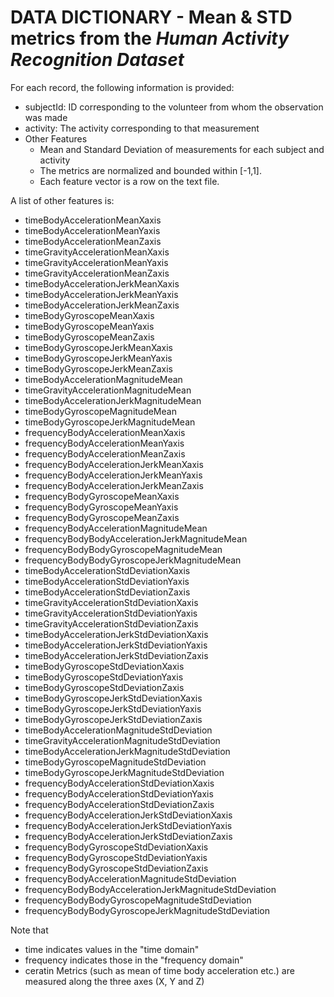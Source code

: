 **DATA DICTIONARY** - Mean & STD metrics from the *Human Activity Recognition Dataset*
======================================================================================

For each record, the following information is provided:

- subjectId: ID corresponding to the volunteer from whom the observation was made
- activity: The activity corresponding to that measurement
- Other Features
  * Mean and Standard Deviation of measurements for each subject and activity
  * The metrics are normalized and bounded within [-1,1].
  * Each feature vector is a row on the text file.

A list of other features is:

- timeBodyAccelerationMeanXaxis	
- timeBodyAccelerationMeanYaxis	
- timeBodyAccelerationMeanZaxis	
- timeGravityAccelerationMeanXaxis	
- timeGravityAccelerationMeanYaxis	
- timeGravityAccelerationMeanZaxis	
- timeBodyAccelerationJerkMeanXaxis	
- timeBodyAccelerationJerkMeanYaxis	
- timeBodyAccelerationJerkMeanZaxis	
- timeBodyGyroscopeMeanXaxis	
- timeBodyGyroscopeMeanYaxis	
- timeBodyGyroscopeMeanZaxis	
- timeBodyGyroscopeJerkMeanXaxis	
- timeBodyGyroscopeJerkMeanYaxis	
- timeBodyGyroscopeJerkMeanZaxis	
- timeBodyAccelerationMagnitudeMean	
- timeGravityAccelerationMagnitudeMean	
- timeBodyAccelerationJerkMagnitudeMean	
- timeBodyGyroscopeMagnitudeMean	
- timeBodyGyroscopeJerkMagnitudeMean	
- frequencyBodyAccelerationMeanXaxis	
- frequencyBodyAccelerationMeanYaxis	
- frequencyBodyAccelerationMeanZaxis	
- frequencyBodyAccelerationJerkMeanXaxis	
- frequencyBodyAccelerationJerkMeanYaxis	
- frequencyBodyAccelerationJerkMeanZaxis	
- frequencyBodyGyroscopeMeanXaxis	
- frequencyBodyGyroscopeMeanYaxis	
- frequencyBodyGyroscopeMeanZaxis	
- frequencyBodyAccelerationMagnitudeMean	
- frequencyBodyBodyAccelerationJerkMagnitudeMean	
- frequencyBodyBodyGyroscopeMagnitudeMean	
- frequencyBodyBodyGyroscopeJerkMagnitudeMean	
- timeBodyAccelerationStdDeviationXaxis	
- timeBodyAccelerationStdDeviationYaxis	
- timeBodyAccelerationStdDeviationZaxis	
- timeGravityAccelerationStdDeviationXaxis	
- timeGravityAccelerationStdDeviationYaxis	
- timeGravityAccelerationStdDeviationZaxis	
- timeBodyAccelerationJerkStdDeviationXaxis	
- timeBodyAccelerationJerkStdDeviationYaxis	
- timeBodyAccelerationJerkStdDeviationZaxis	
- timeBodyGyroscopeStdDeviationXaxis	
- timeBodyGyroscopeStdDeviationYaxis	
- timeBodyGyroscopeStdDeviationZaxis	
- timeBodyGyroscopeJerkStdDeviationXaxis	
- timeBodyGyroscopeJerkStdDeviationYaxis	
- timeBodyGyroscopeJerkStdDeviationZaxis	
- timeBodyAccelerationMagnitudeStdDeviation	
- timeGravityAccelerationMagnitudeStdDeviation	
- timeBodyAccelerationJerkMagnitudeStdDeviation	
- timeBodyGyroscopeMagnitudeStdDeviation	
- timeBodyGyroscopeJerkMagnitudeStdDeviation	
- frequencyBodyAccelerationStdDeviationXaxis	
- frequencyBodyAccelerationStdDeviationYaxis	
- frequencyBodyAccelerationStdDeviationZaxis	
- frequencyBodyAccelerationJerkStdDeviationXaxis	
- frequencyBodyAccelerationJerkStdDeviationYaxis	
- frequencyBodyAccelerationJerkStdDeviationZaxis	
- frequencyBodyGyroscopeStdDeviationXaxis	
- frequencyBodyGyroscopeStdDeviationYaxis	
- frequencyBodyGyroscopeStdDeviationZaxis	
- frequencyBodyAccelerationMagnitudeStdDeviation	
- frequencyBodyBodyAccelerationJerkMagnitudeStdDeviation	
- frequencyBodyBodyGyroscopeMagnitudeStdDeviation	
- frequencyBodyBodyGyroscopeJerkMagnitudeStdDeviation

Note that
- time indicates values in the "time domain" 
- frequency indicates those in the "frequency domain"
- ceratin Metrics (such as mean of time body acceleration etc.) are measured along the three axes (X, Y and Z)
